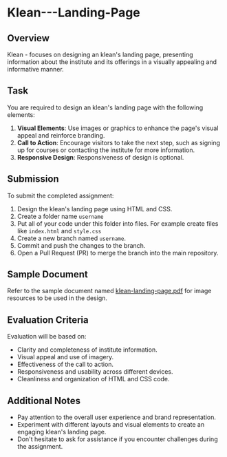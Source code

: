 # Klean---Landing-Page

## Overview
Klean - focuses on designing an klean's landing page, presenting information about the institute and its offerings in a visually appealing and informative manner.

## Task
You are required to design an klean's landing page with the following elements:

1. **Visual Elements**: Use images or graphics to enhance the page's visual appeal and reinforce branding.
2. **Call to Action**: Encourage visitors to take the next step, such as signing up for courses or contacting the institute for more information.
3. **Responsive Design**: Responsiveness of design is optional.

## Submission
To submit the completed assignment:

1. Design the klean's landing page using HTML and CSS.
2. Create a folder name `username`
3. Put all of your code under this folder into files. For example create files like `index.html` and `style.css`
4. Create a new branch named `username`.
5. Commit and push the changes to the branch.
6. Open a Pull Request (PR) to merge the branch into the main repository.

## Sample Document
Refer to the sample document named [klean-landing-page.pdf](klean-landing-page.pdf) for image resources to be used in the design.


## Evaluation Criteria
Evaluation will be based on:
- Clarity and completeness of institute information.
- Visual appeal and use of imagery.
- Effectiveness of the call to action.
- Responsiveness and usability across different devices.
- Cleanliness and organization of HTML and CSS code.

## Additional Notes
- Pay attention to the overall user experience and brand representation.
- Experiment with different layouts and visual elements to create an engaging klean's landing page.
- Don't hesitate to ask for assistance if you encounter challenges during the assignment.

